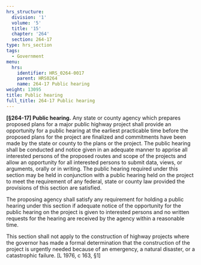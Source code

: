 ```yaml
---
hrs_structure:
  division: '1'
  volume: '5'
  title: '15'
  chapter: '264'
  section: 264-17
type: hrs_section
tags:
  - Government
menu:
  hrs:
    identifier: HRS_0264-0017
    parent: HRS0264
    name: 264-17 Public hearing
weight: 13095
title: Public hearing
full_title: 264-17 Public hearing
---
```

**[§264-17] Public hearing.** Any state or county agency which prepares proposed plans for a major public highway project shall provide an opportunity for a public hearing at the earliest practicable time before the proposed plans for the project are finalized and commitments have been made by the state or county to the plans or the project. The public hearing shall be conducted and notice given in an adequate manner to apprise all interested persons of the proposed routes and scope of the projects and allow an opportunity for all interested persons to submit data, views, or arguments, orally or in writing. The public hearing required under this section may be held in conjunction with a public hearing held on the project to meet the requirement of any federal, state or county law provided the provisions of this section are satisfied.

The proposing agency shall satisfy any requirement for holding a public hearing under this section if adequate notice of the opportunity for the public hearing on the project is given to interested persons and no written requests for the hearing are received by the agency within a reasonable time.

This section shall not apply to the construction of highway projects where the governor has made a formal determination that the construction of the project is urgently needed because of an emergency, a natural disaster, or a catastrophic failure. [L 1976, c 163, §1]
